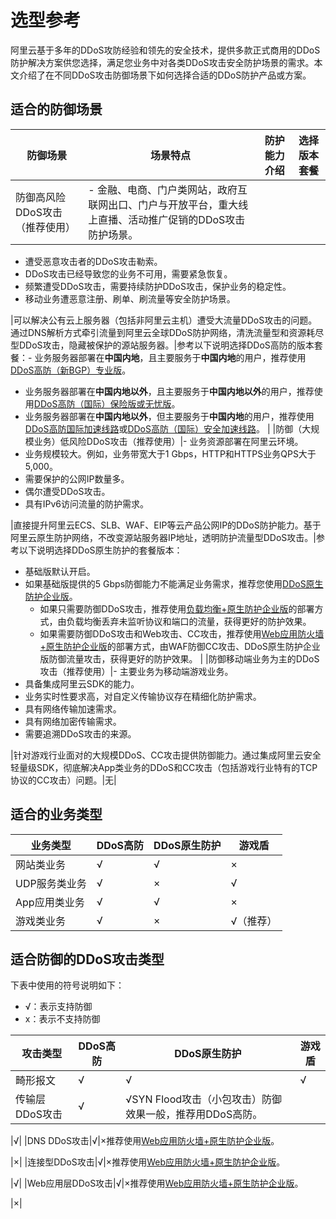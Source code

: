 # 选型参考

阿里云基于多年的DDoS攻防经验和领先的安全技术，提供多款正式商用的DDoS防护解决方案供您选择，满足您业务中对各类DDoS攻击安全防护场景的需求。本文介绍了在不同DDoS攻击防御场景下如何选择合适的DDoS防护产品或方案。

## 适合的防御场景

|防御场景|场景特点|防护能力介绍|选择版本套餐|
|----|----|------|------|
|防御高风险DDoS攻击（推荐使用）|-   金融、电商、门户类网站，政府互联网出口、门户与开放平台，重大线上直播、活动推广促销的DDoS攻击防护场景。
-   遭受恶意攻击者的DDoS攻击勒索。
-   DDoS攻击已经导致您的业务不可用，需要紧急恢复。
-   频繁遭受DDoS攻击，需要持续防护DDoS攻击，保护业务的稳定性。
-   移动业务遭恶意注册、刷单、刷流量等安全防护场景。

|可以解决公有云上服务器（包括非阿里云主机）遭受大流量DDoS攻击的问题。通过DNS解析方式牵引流量到阿里云全球DDoS防护网络，清洗流量型和资源耗尽型DDoS攻击，隐藏被保护的源站服务器。|参考以下说明选择DDoS高防的版本套餐：-   业务服务器部署在**中国内地**，且主要服务于**中国内地**的用户，推荐使用[DDoS高防（新BGP）专业版](/intl.zh-CN/DDoS高防（新BGP&国际）用户指南/开通DDoS高防（新BGP&国际）.md)。
-   业务服务器部署在**中国内地以外**，且主要服务于**中国内地以外**的用户，推荐使用[DDoS高防（国际）保险版或无忧版](/intl.zh-CN/DDoS高防（新BGP&国际）用户指南/开通DDoS高防（新BGP&国际）.md)。
-   业务服务器部署在**中国内地以外**，但主要服务于**中国内地**的用户，推荐使用[DDoS高防国际加速线路](/intl.zh-CN/DDoS高防（新BGP&国际）用户指南/接入DDoS高防/配置DDoS高防（国际）加速线路.md)或[DDoS高防（国际）安全加速线路](/intl.zh-CN/DDoS高防（新BGP&国际）用户指南/接入DDoS高防/配置DDoS高防（国际）安全加速.md)。 |
|防御（大规模业务）低风险DDoS攻击（推荐使用）|-   业务资源部署在阿里云环境。
-   业务规模较大。例如，业务带宽大于1 Gbps，HTTP和HTTPS业务QPS大于5,000。
-   需要保护的公网IP数量多。
-   偶尔遭受DDoS攻击。
-   具有IPv6访问流量的防护需求。

|直接提升阿里云ECS、SLB、WAF、EIP等云产品公网IP的DDoS防护能力。基于阿里云原生防护网络，不改变源站服务器IP地址，透明防护流量型DDoS攻击。|参考以下说明选择DDoS原生防护的套餐版本：

-   基础版默认开启。
-   如果基础版提供的5 Gbps防御能力不能满足业务需求，推荐您使用[DDoS原生防护企业版](/intl.zh-CN/DDoS原生防护用户指南/开通DDoS原生防护企业版.md)。
    -   如果只需要防御DDoS攻击，推荐使用[负载均衡+原生防护企业版]()的部署方式，由负载均衡丢弃未监听协议和端口的流量，获得更好的防护效果。
    -   如果需要防御DDoS攻击和Web攻击、CC攻击，推荐使用[Web应用防火墙+原生防护企业版]()的部署方式，由WAF防御CC攻击、DDoS原生防护企业版防御流量攻击，获得更好的防护效果。 |
|防御移动端业务为主的DDoS攻击（推荐使用）|-   主要业务为移动端游戏业务。
-   具备集成阿里云SDK的能力。
-   业务实时性要求高，对自定义传输协议存在精细化防护需求。
-   具有网络传输加速需求。
-   具有网络加密传输需求。
-   需要追溯DDoS攻击的来源。

|针对游戏行业面对的大规模DDoS、CC攻击提供防御能力。通过集成阿里云安全轻量级SDK，彻底解决App类业务的DDoS和CC攻击（包括游戏行业特有的TCP协议的CC攻击）问题。|无|

## 适合的业务类型

|业务类型|DDoS高防|DDoS原生防护|游戏盾|
|----|------|--------|---|
|网站类业务|√|√|×|
|UDP服务类业务|√|×|√|
|App应用类业务|√|√|×|
|游戏类业务|√|×|√（推荐）|

## 适合防御的DDoS攻击类型

下表中使用的符号说明如下：

-   √：表示支持防御
-   x：表示不支持防御

|攻击类型|DDoS高防|DDoS原生防护|游戏盾|
|----|------|--------|---|
|畸形报文|√|√|√|
|传输层DDoS攻击|√|√SYN Flood攻击（小包攻击）防御效果一般，推荐用DDoS高防。

|√|
|DNS DDoS攻击|√|×推荐使用[Web应用防火墙+原生防护企业版]()。

|×|
|连接型DDoS攻击|√|×推荐使用[Web应用防火墙+原生防护企业版]()。

|√|
|Web应用层DDoS攻击|√|×推荐使用[Web应用防火墙+原生防护企业版]()。

|×|

